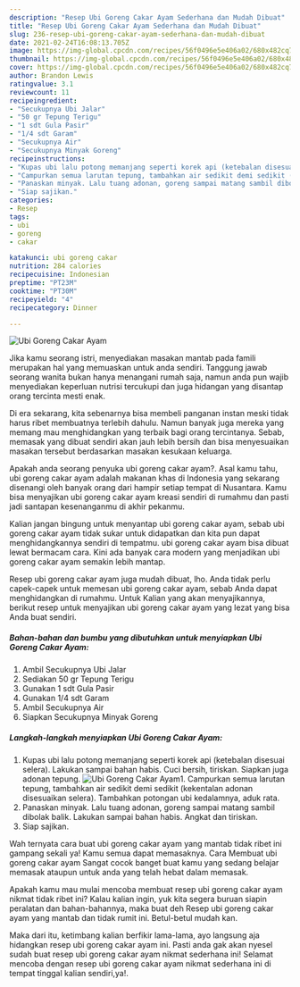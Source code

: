 ```yaml
---
description: "Resep Ubi Goreng Cakar Ayam Sederhana dan Mudah Dibuat"
title: "Resep Ubi Goreng Cakar Ayam Sederhana dan Mudah Dibuat"
slug: 236-resep-ubi-goreng-cakar-ayam-sederhana-dan-mudah-dibuat
date: 2021-02-24T16:08:13.705Z
image: https://img-global.cpcdn.com/recipes/56f0496e5e406a02/680x482cq70/ubi-goreng-cakar-ayam-foto-resep-utama.jpg
thumbnail: https://img-global.cpcdn.com/recipes/56f0496e5e406a02/680x482cq70/ubi-goreng-cakar-ayam-foto-resep-utama.jpg
cover: https://img-global.cpcdn.com/recipes/56f0496e5e406a02/680x482cq70/ubi-goreng-cakar-ayam-foto-resep-utama.jpg
author: Brandon Lewis
ratingvalue: 3.1
reviewcount: 11
recipeingredient:
- "Secukupnya Ubi Jalar"
- "50 gr Tepung Terigu"
- "1 sdt Gula Pasir"
- "1/4 sdt Garam"
- "Secukupnya Air"
- "Secukupnya Minyak Goreng"
recipeinstructions:
- "Kupas ubi lalu potong memanjang seperti korek api (ketebalan disesuai selera). Lakukan sampai bahan habis. Cuci bersih, tiriskan. Siapkan juga adonan tepung."
- "Campurkan semua larutan tepung, tambahkan air sedikit demi sedikit (kekentalan adonan disesuaikan selera). Tambahkan potongan ubi kedalamnya, aduk rata."
- "Panaskan minyak. Lalu tuang adonan, goreng sampai matang sambil dibolak balik. Lakukan sampai bahan habis. Angkat dan tiriskan."
- "Siap sajikan."
categories:
- Resep
tags:
- ubi
- goreng
- cakar

katakunci: ubi goreng cakar 
nutrition: 284 calories
recipecuisine: Indonesian
preptime: "PT23M"
cooktime: "PT30M"
recipeyield: "4"
recipecategory: Dinner

---
```



![Ubi Goreng Cakar Ayam](https://img-global.cpcdn.com/recipes/56f0496e5e406a02/680x482cq70/ubi-goreng-cakar-ayam-foto-resep-utama.jpg)

Jika kamu seorang istri, menyediakan masakan mantab pada famili merupakan hal yang memuaskan untuk anda sendiri. Tanggung jawab seorang  wanita bukan hanya menangani rumah saja, namun anda pun wajib menyediakan keperluan nutrisi tercukupi dan juga hidangan yang disantap orang tercinta mesti enak.

Di era  sekarang, kita sebenarnya bisa membeli panganan instan meski tidak harus ribet membuatnya terlebih dahulu. Namun banyak juga mereka yang memang mau menghidangkan yang terbaik bagi orang tercintanya. Sebab, memasak yang dibuat sendiri akan jauh lebih bersih dan bisa menyesuaikan masakan tersebut berdasarkan masakan kesukaan keluarga. 



Apakah anda seorang penyuka ubi goreng cakar ayam?. Asal kamu tahu, ubi goreng cakar ayam adalah makanan khas di Indonesia yang sekarang disenangi oleh banyak orang dari hampir setiap tempat di Nusantara. Kamu bisa menyajikan ubi goreng cakar ayam kreasi sendiri di rumahmu dan pasti jadi santapan kesenanganmu di akhir pekanmu.

Kalian jangan bingung untuk menyantap ubi goreng cakar ayam, sebab ubi goreng cakar ayam tidak sukar untuk didapatkan dan kita pun dapat menghidangkannya sendiri di tempatmu. ubi goreng cakar ayam bisa dibuat lewat bermacam cara. Kini ada banyak cara modern yang menjadikan ubi goreng cakar ayam semakin lebih mantap.

Resep ubi goreng cakar ayam juga mudah dibuat, lho. Anda tidak perlu capek-capek untuk memesan ubi goreng cakar ayam, sebab Anda dapat menghidangkan di rumahmu. Untuk Kalian yang akan menyajikannya, berikut resep untuk menyajikan ubi goreng cakar ayam yang lezat yang bisa Anda buat sendiri.

<!--inarticleads1-->

##### Bahan-bahan dan bumbu yang dibutuhkan untuk menyiapkan Ubi Goreng Cakar Ayam:

1. Ambil Secukupnya Ubi Jalar
1. Sediakan 50 gr Tepung Terigu
1. Gunakan 1 sdt Gula Pasir
1. Gunakan 1/4 sdt Garam
1. Ambil Secukupnya Air
1. Siapkan Secukupnya Minyak Goreng




<!--inarticleads2-->

##### Langkah-langkah menyiapkan Ubi Goreng Cakar Ayam:

1. Kupas ubi lalu potong memanjang seperti korek api (ketebalan disesuai selera). Lakukan sampai bahan habis. Cuci bersih, tiriskan. Siapkan juga adonan tepung.
<img src="https://img-global.cpcdn.com/steps/633f535f4d8aa11f/160x128cq70/ubi-goreng-cakar-ayam-langkah-memasak-1-foto.jpg" alt="Ubi Goreng Cakar Ayam">1. Campurkan semua larutan tepung, tambahkan air sedikit demi sedikit (kekentalan adonan disesuaikan selera). Tambahkan potongan ubi kedalamnya, aduk rata.
1. Panaskan minyak. Lalu tuang adonan, goreng sampai matang sambil dibolak balik. Lakukan sampai bahan habis. Angkat dan tiriskan.
1. Siap sajikan.




Wah ternyata cara buat ubi goreng cakar ayam yang mantab tidak ribet ini gampang sekali ya! Kamu semua dapat memasaknya. Cara Membuat ubi goreng cakar ayam Sangat cocok banget buat kamu yang sedang belajar memasak ataupun untuk anda yang telah hebat dalam memasak.

Apakah kamu mau mulai mencoba membuat resep ubi goreng cakar ayam nikmat tidak ribet ini? Kalau kalian ingin, yuk kita segera buruan siapin peralatan dan bahan-bahannya, maka buat deh Resep ubi goreng cakar ayam yang mantab dan tidak rumit ini. Betul-betul mudah kan. 

Maka dari itu, ketimbang kalian berfikir lama-lama, ayo langsung aja hidangkan resep ubi goreng cakar ayam ini. Pasti anda gak akan nyesel sudah buat resep ubi goreng cakar ayam nikmat sederhana ini! Selamat mencoba dengan resep ubi goreng cakar ayam nikmat sederhana ini di tempat tinggal kalian sendiri,ya!.

